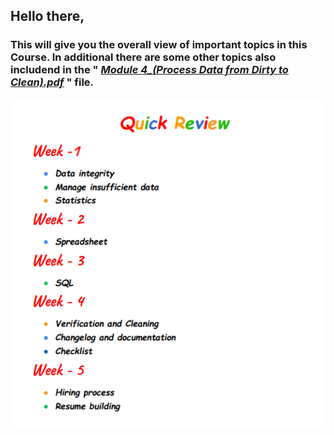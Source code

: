 ## Hello there,
### This will give you the overall view of important topics in this Course. In additional there are some other topics also includend in the " [*Module 4_(Process Data from Dirty to Clean).pdf*](https://github.com/Dhamu785/Important-takeaway-Google-data-analytics-professional-certificate/blob/main/Process%20Data%20from%20Dirty%20to%20Clean/Module%204_(Process%20Data%20from%20Dirty%20to%20Clean).pdf) " file.   
<img src=https://github.com/Dhamu785/Important-takeaway-Google-data-analytics-professional-certificate/blob/main/Images/module%204.png>
